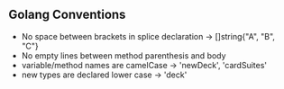 Golang Conventions
------------------


* No space between brackets in splice declaration -> []string{"A", "B", "C"}
* No empty lines between method parenthesis and body
* variable/method names are camelCase -> 'newDeck', 'cardSuites'
* new types are declared lower case -> 'deck'